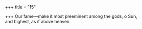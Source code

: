 +++
title = "15"

+++
Our fame—make it most preeminent among the gods, o Sun,  
and highest, as if above heaven.  